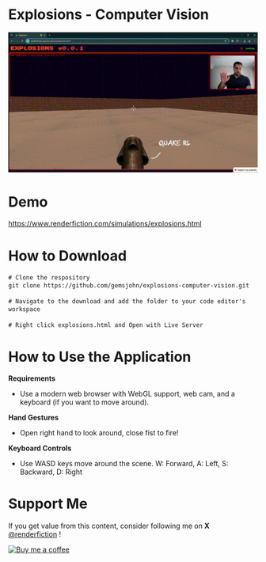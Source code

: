 # Explosions - Computer Vision
![Explosions Demo](explosions_demo.gif)

# Demo
https://www.renderfiction.com/simulations/explosions.html

# How to Download
```
# Clone the respository
git clone https://github.com/gemsjohn/explosions-computer-vision.git

# Navigate to the download and add the folder to your code editor's workspace

# Right click explosions.html and Open with Live Server
```

# How to Use the Application
**Requirements**
- Use a modern web browser with WebGL support, web cam, and a keyboard (if you want to move around).

**Hand Gestures**
- Open right hand to look around, close fist to fire!

**Keyboard Controls**
- Use WASD keys move around the scene. W: Forward, A: Left, S: Backward, D: Right

# Support Me
If you get value from this content, consider following me on **X** [@renderfiction](https://x.com/renderfiction) !

[![Buy me a coffee](https://img.shields.io/badge/Buy%20me%20a%20coffee-donate-yellow.svg)](https://www.buymeacoffee.com/renderfiction)
